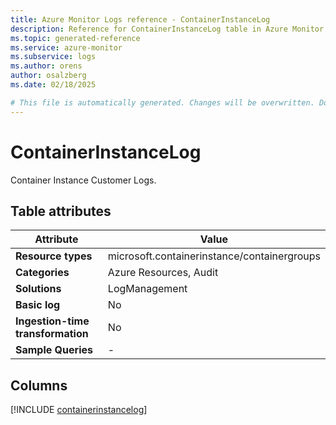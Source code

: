 ```yaml
---
title: Azure Monitor Logs reference - ContainerInstanceLog
description: Reference for ContainerInstanceLog table in Azure Monitor Logs.
ms.topic: generated-reference
ms.service: azure-monitor
ms.subservice: logs
ms.author: orens
author: osalzberg
ms.date: 02/18/2025

# This file is automatically generated. Changes will be overwritten. Do not change this file directly.
---
```


# ContainerInstanceLog

Container Instance Customer Logs.


## Table attributes

|Attribute|Value|
|---|---|
|**Resource types**|microsoft.containerinstance/containergroups|
|**Categories**|Azure Resources, Audit|
|**Solutions**| LogManagement|
|**Basic log**|No|
|**Ingestion-time transformation**|No|
|**Sample Queries**|-|



## Columns
  
[!INCLUDE [containerinstancelog](~/reusable-content/ce-skilling/azure/includes/azure-monitor/reference/tables/containerinstancelog-include.md)]
